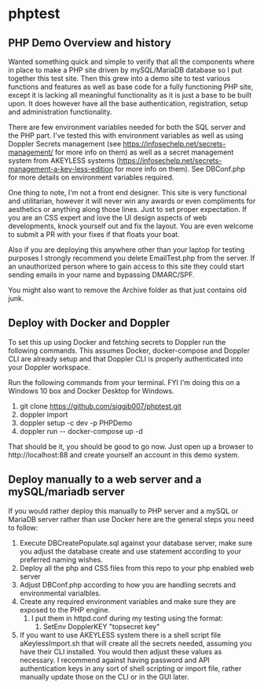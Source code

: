 # phptest
## PHP Demo Overview and history
Wanted something quick and simple to verify that all the components where in place to make a PHP site driven by mySQL/MariaDB database so I put together this test site. Then this grew into a demo site to test various functions and features as well as base code for a fully functioning PHP site, except it is lacking all meaningful functionality as it is just a base to be built upon. It does however have all the base authentication, registration, setup and administration functionality.

There are few environment variables needed for both the SQL server and the PHP part. I've tested this with environment variables as well as using Doppler Secrets management (see https://infosechelp.net/secrets-management/ for more info on them) as well as a secret management system from AKEYLESS systems (https://infosechelp.net/secrets-management-a-key-less-edition for more info on them). See DBConf.php for more details on environment variables required.

One thing to note, I'm not a front end designer. This site is very functional and utilitarian, however it will never win any awards or even compliments for aesthetics or anything along those lines. Just to set proper expectation. If you are an CSS expert and love the UI design aspects of web developments, knock yourself out and fix the layout. You are even welcome to submit a PR with your fixes if that floats your boat.

Also if you are deploying this anywhere other than your laptop for testing purposes I strongly recommend you delete EmailTest.php from the server. If an unauthorized person where to gain access to this site they could start sending emails in your name and bypassing DMARC/SPF. 

You might also want to remove the Archive folder as that just contains old junk. 

## Deploy with Docker and Doppler

To set this up using Docker and fetching secrets to Doppler run the following commands. This assumes Docker, docker-compose and Doppler CLI are already setup and that Doppler CLI is properly authenticated into your Doppler workspace.

Run the following commands from your terminal. FYI I'm doing this on a Windows 10 box and Docker Desktop for Windows. 

1. git clone https://github.com/siggib007/phptest.git
2. doppler import
3. doppler setup -c dev -p PHPDemo
4. doppler run -- docker-compose up -d

That should be it, you should be good to go now. Just open up a browser to http://localhost:88 and create yourself an account in this demo system.

## Deploy manually to a web server and a mySQL/mariadb server

If you would rather deploy this manually to PHP server and a mySQL or MariaDB server rather than use Docker here are the general steps you need to follow:

1. Execute DBCreatePopulate.sql against your database server, make sure you adjust the database create and use statement according to your preferred naming wishes. 
2. Deploy all the php and CSS files from this repo to your php enabled web server
3. Adjust DBConf.php according to how you are handling secrets and environmental varialbles. 
4. Create any required environment variables and make sure they are exposed to the PHP engine.
   1. I put them in httpd.conf during my testing using the format:
      1. SetEnv DopplerKEY "topsecret key"
5. If you want to use AKEYLESS system there is a shell script file aKeylessImport.sh that will create all the secrets needed, assuming you have their CLI installed. You would then adjust these values as necessary. I recommend against having password and API authentication keys in any sort of shell scripting or import file, rather manually update those on the CLI or in the GUI later.
